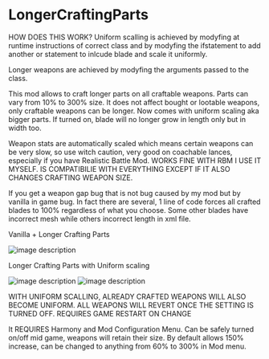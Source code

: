 # LongerCraftingParts

HOW DOES THIS WORK?
Uniform scalling is achieved by modyfing at runtime instructions of correct class and by modyfing the ifstatement to add another or statement to inlcude blade and scale it uniformly.

Longer weapons are achieved by modyfing the arguments passed to the class.

This mod allows to craft longer parts on all craftable weapons. Parts can vary from 10% to 300% size. It does not affect bought or lootable weapons, only craftable weapons can be longer.
Now comes with uniform scaling aka bigger parts. If turned on, blade will no longer grow in length only but in width too.

Weapon stats are automatically scaled which means certain weapons can be very slow, so use witch caution, very good on coachable lances, especially if you have Realistic Battle Mod.
WORKS FINE WITH RBM I USE IT MYSELF. IS COMPATIBILIE WITH EVERYTHING EXCEPT IF IT ALSO CHANGES CRAFTING WEAPON SIZE.

If you get a weapon gap bug that is not bug caused by my mod but by vanilla in game bug. In fact there are several, 1 line of code forces all crafted blades to 100% regardless of what you choose. Some other blades have incorrect mesh while others incorrect length in xml file. 

Vanilla + Longer Crafting Parts

![image description](https://i.imgur.com/xNyHCmK.gif)

Longer Crafting Parts with Uniform scaling

![image description](https://i.imgur.com/GXTGeNw.gif)
![image description](https://i.imgur.com/rGeY1EX.gif)

WITH UNIFORM SCALLING, ALREADY CRAFTED WEAPONS WILL ALSO BECOME UNIFORM. ALL WEAPONS WI﻿LL REVERT ONCE THE SETTING IS TURNED OFF. REQUIRES GAME RESTART ON CHANGE

It REQUIRES Harmony and Mod Configuration Menu. Can be safely turned on/off mid game, weapons will retain their size. By default allows 150% increase, can be changed to anything from 60% to 300% in Mod menu.
